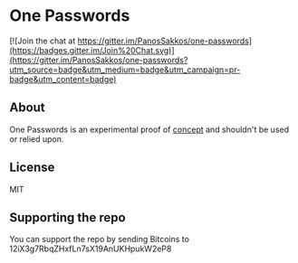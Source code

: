 # One Passwords

[![Join the chat at https://gitter.im/PanosSakkos/one-passwords](https://badges.gitter.im/Join%20Chat.svg)](https://gitter.im/PanosSakkos/one-passwords?utm_source=badge&utm_medium=badge&utm_campaign=pr-badge&utm_content=badge)

## About

One Passwords is an experimental proof of [concept](https://panossakkos.github.io/tech/2015/11/01/one-passwords.html)
and shouldn't be used or relied upon.

## License

MIT

## Supporting the repo

You can support the repo by sending Bitcoins to 12iX3g7RbqZHxfLn7sX19AnUKHpukW2eP8
